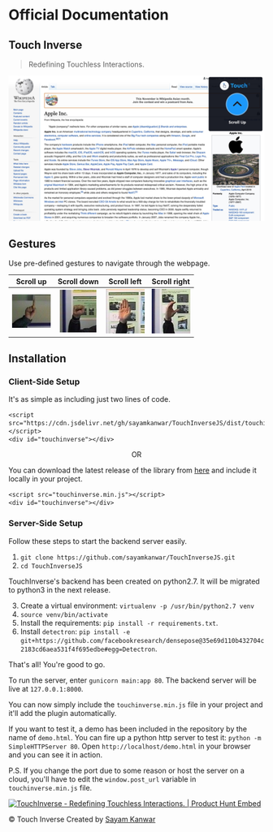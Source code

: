 # Official Documentation
## Touch Inverse

> Redefining Touchless Interactions.

![wiki](wiki.jpg)

## Gestures

Use pre-defined gestures to navigate through the webpage.

Scroll up            |  Scroll down           |    Scroll left        |    Scroll right
:-------------------------:|:-------------------------:|:-------------------------:|:-------------------------:
![scroll_up](gesture_samples/scroll_up.jpeg)  |  ![scroll_down](gesture_samples/scroll_down.jpeg) | ![scroll_left](gesture_samples/scroll_left.jpeg) | ![scroll_right](gesture_samples/scroll_right.jpeg)


## Installation

### Client-Side Setup

It's as simple as including just two lines of code.

    <script src="https://cdn.jsdelivr.net/gh/sayamkanwar/TouchInverseJS/dist/touchinverse.min.js"></script>
    <div id="touchinverse"></div>

<center>OR</center>

You can download the latest release of the library from [here](https://cdn.jsdelivr.net/gh/sayamkanwar/TouchInverseJS/dist/touchinverse.min.js) and include it locally in your project.

    <script src="touchinverse.min.js"></script>
    <div id="touchinverse"></div>

### Server-Side Setup 

Follow these steps to start the backend server easily.

1. `git clone https://github.com/sayamkanwar/TouchInverseJS.git` 
2. `cd TouchInverseJS`

TouchInverse's backend has been created on python2.7. It will be migrated to python3 in the next release. 

3. Create a virtual environment: `virtualenv -p /usr/bin/python2.7 venv`
4. `source venv/bin/activate`
5. Install the requirements: `pip install -r requirements.txt`.
6. Install `detectron`: `pip install -e git+https://github.com/facebookresearch/densepose@35e69d110b432704c2183cd6aea531f4f695edbe#egg=Detectron`.

That's all! You're good to go.

To run the server, enter `gunicorn main:app 80`. The backend server will be live at `127.0.0.1:8000`. 

You can now simply include the `touchinverse.min.js` file in your project and it'll add the plugin automatically. 

If you want to test it, a demo has been included in the repository by the name of `demo.html`. You can fire up a python http server to test it: `python -m SimpleHTTPServer 80`. Open `http://localhost/demo.html` in your browser and you can see it in action.  

P.S. If you change the port due to some reason or host the server on a cloud, you'll have to edit the `window.post_url` variable in `touchinverse.min.js` file.  

<a href="https://www.producthunt.com/posts/touchinverse?utm_source=badge-featured&utm_medium=badge&utm_souce=badge-touchinverse" target="_blank"><img src="https://api.producthunt.com/widgets/embed-image/v1/featured.svg?post_id=173759&theme=light" alt="TouchInverse - Redefining Touchless Interactions.  | Product Hunt Embed" style="width: 250px; height: 54px;" width="250px" height="54px" /></a>

<footer>
<span class="left">&copy; Touch Inverse</span> <span class="right">Created by <a href="http://sayamkanwar.com/">Sayam Kanwar</a></span> <br><br>
</footer>
